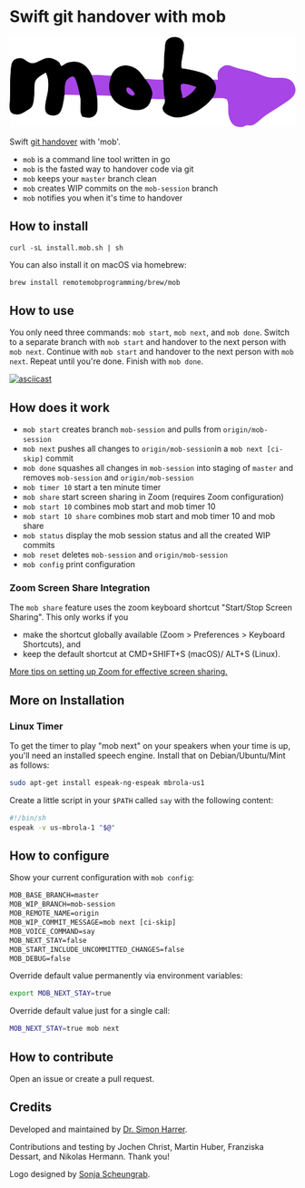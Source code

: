 # Swift git handover with mob

![mob Logo](logo.svg)

Swift [git handover](https://www.remotemobprogramming.org/#git-handover) with 'mob'.

- `mob` is a command line tool written in go
- `mob` is the fasted way to handover code via git
- `mob` keeps your `master` branch clean
- `mob` creates WIP commits on the `mob-session` branch
- `mob` notifies you when it's time to handover

## How to install

```
curl -sL install.mob.sh | sh
```

You can also install it on macOS via homebrew: 

```
brew install remotemobprogramming/brew/mob
```

## How to use

You only need three commands: `mob start`, `mob next`, and `mob done`. 
Switch to a separate branch with `mob start` and handover to the next person with `mob next`.
Continue with `mob start` and handover to the next person with `mob next`.
Repeat until you're done.
Finish with `mob done`.  

[![asciicast](https://asciinema.org/a/321885.svg)](https://asciinema.org/a/321885)

## How does it work

- `mob start` creates branch `mob-session` and pulls from `origin/mob-session`
- `mob next` pushes all changes to `origin/mob-session`in a `mob next [ci-skip]` commit
- `mob done` squashes all changes in `mob-session` into staging of `master` and removes `mob-session` and `origin/mob-session`
- `mob timer 10` start a ten minute timer
- `mob share` start screen sharing in Zoom (requires Zoom configuration)
- `mob start 10` combines mob start and mob timer 10
- `mob start 10 share` combines mob start and mob timer 10 and mob share
- `mob status` display the mob session status and all the created WIP commits
- `mob reset` deletes `mob-session` and `origin/mob-session`
- `mob config` print configuration

### Zoom Screen Share Integration

The `mob share` feature uses the zoom keyboard shortcut "Start/Stop Screen Sharing". This only works if you
- make the shortcut globally available (Zoom > Preferences > Keyboard Shortcuts), and
- keep the default shortcut at CMD+SHIFT+S (macOS)/ ALT+S (Linux).

[More tips on setting up Zoom for effective screen sharing.](https://effectivehomeoffice.com/setup-zoom-for-effective-screen-sharing/)

## More on Installation

### Linux Timer

To get the timer to play "mob next" on your speakers when your time is up, you'll need an installed speech engine. 
Install that on Debian/Ubuntu/Mint as follows:

```bash
sudo apt-get install espeak-ng-espeak mbrola-us1
```

Create a little script in your `$PATH` called `say` with the following content:

```bash
#!/bin/sh
espeak -v us-mbrola-1 "$@"
```

## How to configure

Show your current configuration with `mob config`:

```
MOB_BASE_BRANCH=master
MOB_WIP_BRANCH=mob-session
MOB_REMOTE_NAME=origin
MOB_WIP_COMMIT_MESSAGE=mob next [ci-skip]
MOB_VOICE_COMMAND=say
MOB_NEXT_STAY=false
MOB_START_INCLUDE_UNCOMMITTED_CHANGES=false
MOB_DEBUG=false
```

Override default value permanently via environment variables:

```bash
export MOB_NEXT_STAY=true
```

Override default value just for a single call:

```bash
MOB_NEXT_STAY=true mob next
```

## How to contribute

Open an issue or create a pull request.

## Credits

Developed and maintained by [Dr. Simon Harrer](https://twitter.com/simonharrer).

Contributions and testing by Jochen Christ, Martin Huber, Franziska Dessart, and Nikolas Hermann. Thank you!

Logo designed by [Sonja Scheungrab](https://twitter.com/multebaerr).

<script async defer src="https://cdn.simpleanalytics.io/hello.js"></script>
<noscript><img src="https://api.simpleanalytics.io/hello.gif" alt=""></noscript>